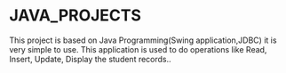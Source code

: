 # JAVA_PROJECTS

This project is based on Java Programming(Swing application,JDBC) it is very simple to use.
This application is used to do operations like Read, Insert, Update, Display the student records..
